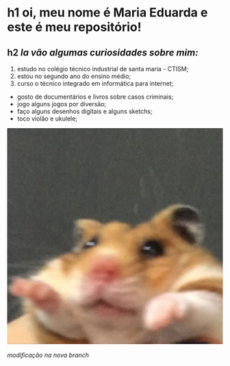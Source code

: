 # h1 **oi, meu nome é Maria Eduarda e este é meu repositório!**

## h2 *la vão algumas curiosidades sobre mim:*

1. estudo no colégio técnico industrial de santa maria - CTISM;
2. estou no segundo ano do ensino médio;
3. curso o técnico integrado em informática para internet;

- gosto de documentários e livros sobre casos criminais; 
- jogo alguns jogos por diversão;
- faço alguns desenhos digitais e alguns sketchs;
- toco violão e ukulele;

![acho que era isso que tinha a dizer por agora ;)](ratinho.jpg)

*modificação na nova branch*

